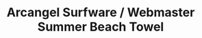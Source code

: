---
ee_id: '4385'
site: '1'
type: '2'
url: 2017-029-arcangel-surfware-webmaster-summer-beach-towel
title: Arcangel Surfware / Webmaster Summer Beach Towel
year: '2017'
display_year: '2017'
medium: Beach towel with dye-sublimated digital graphic
dims: 58 x 28 in
pitch:
ps:
live_url:
related: "[4386] [2017-030-arcangel-surfware-webmaster-summer-flip-flops] 2017-030
  Arcangel Surfware / Webmaster Summer Flip-Flops"
youtube:
related_code:
imgs: as-ws-towell-2017-029-database-ih--I5us.jpg
subheading:
download:
add_credit: Olia Lialina
commission:
layout: things-i-made
---